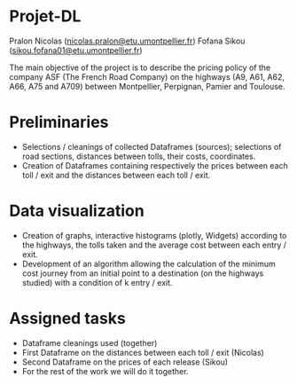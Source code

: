 # Projet-DL 
Pralon Nicolas (nicolas.pralon@etu.umontpellier.fr)
Fofana Sikou (sikou.fofana01@etu.umontpellier.fr)

The main objective of the project is to describe the pricing policy of the company ASF (The French Road Company) on the highways (A9, A61, A62, A66, A75 and A709)
between Montpellier, Perpignan, Pamier and Toulouse.
# Preliminaries
- Selections / cleanings of collected Dataframes (sources); selections of road sections, distances between tolls, their costs, coordinates.
- Creation of Dataframes containing respectively the prices between each toll / exit and the distances between each toll / exit.
# Data visualization
- Creation of graphs, interactive histograms (plotly, Widgets) according to the highways, the tolls taken and the average cost between each entry / exit.
- Development of an algorithm allowing the calculation of the minimum cost journey from an initial point to a destination (on the highways studied) with a condition of k entry / exit.
# Assigned tasks
- Dataframe cleanings used (together)
- First Dataframe on the distances between each toll / exit (Nicolas)
- Second Dataframe on the prices of each release (Sikou)
- For the rest of the work we will do it together.

